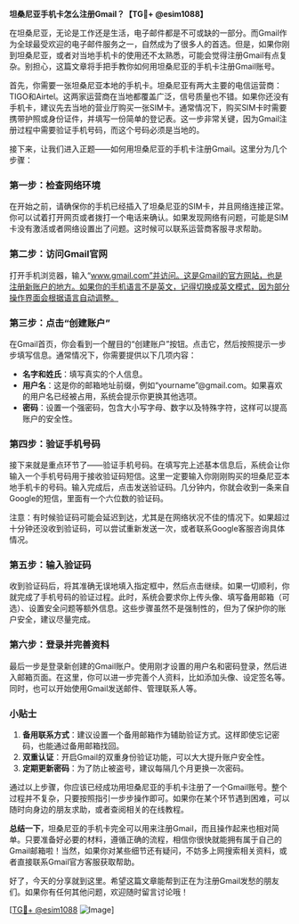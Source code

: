 **坦桑尼亚手机卡怎么注册Gmail？【TG💪+ @esim1088】**

在坦桑尼亚，无论是工作还是生活，电子邮件都是不可或缺的一部分。而Gmail作为全球最受欢迎的电子邮件服务之一，自然成为了很多人的首选。但是，如果你刚到坦桑尼亚，或者对当地手机卡的使用还不太熟悉，可能会觉得注册Gmail有点复杂。别担心，这篇文章将手把手教你如何用坦桑尼亚的手机卡注册Gmail账号。

首先，你需要一张坦桑尼亚本地的手机卡。坦桑尼亚有两大主要的电信运营商：TIGO和Airtel。这两家运营商在当地都覆盖广泛，信号质量也不错。如果你还没有手机卡，建议先去当地的营业厅购买一张SIM卡。通常情况下，购买SIM卡时需要携带护照或身份证件，并填写一份简单的登记表。这一步非常关键，因为Gmail注册过程中需要验证手机号码，而这个号码必须是当地的。

接下来，让我们进入正题——如何用坦桑尼亚的手机卡注册Gmail。这里分为几个步骤：

### **第一步：检查网络环境**
在开始之前，请确保你的手机已经插入了坦桑尼亚的SIM卡，并且网络连接正常。你可以试着打开网页或者拨打一个电话来确认。如果发现网络有问题，可能是SIM卡没有激活或者网络设置出了问题。这时候可以联系运营商客服寻求帮助。

### **第二步：访问Gmail官网**
打开手机浏览器，输入“www.gmail.com”并访问。这是Gmail的官方网站，也是注册新账户的地方。如果你的手机语言不是英文，记得切换成英文模式，因为部分操作界面会根据语言自动调整。

### **第三步：点击“创建账户”**
在Gmail首页，你会看到一个醒目的“创建账户”按钮。点击它，然后按照提示一步步填写信息。通常情况下，你需要提供以下几项内容：
- **名字和姓氏**：填写真实的个人信息。
- **用户名**：这是你的邮箱地址前缀，例如“yourname”@gmail.com。如果喜欢的用户名已经被占用，系统会提示你更换其他选项。
- **密码**：设置一个强密码，包含大小写字母、数字以及特殊字符，这样可以提高账户的安全性。

### **第四步：验证手机号码**
接下来就是重点环节了——验证手机号码。在填写完上述基本信息后，系统会让你输入一个手机号码用于接收验证码短信。这里一定要输入你刚刚购买的坦桑尼亚本地手机卡的号码。输入完成后，点击发送验证码。几分钟内，你就会收到一条来自Google的短信，里面有一个六位数的验证码。

注意：有时候验证码可能会延迟到达，尤其是在网络状况不佳的情况下。如果超过十分钟还没收到验证码，可以尝试重新发送一次，或者联系Google客服咨询具体情况。

### **第五步：输入验证码**
收到验证码后，将其准确无误地填入指定框中，然后点击继续。如果一切顺利，你就完成了手机号码的验证过程。此时，系统会要求你上传头像、填写备用邮箱（可选）、设置安全问题等额外信息。这些步骤虽然不是强制性的，但为了保护你的账户安全，建议尽量完成。

### **第六步：登录并完善资料**
最后一步是登录新创建的Gmail账户。使用刚才设置的用户名和密码登录，然后进入邮箱页面。在这里，你可以进一步完善个人资料，比如添加头像、设定签名等。同时，也可以开始使用Gmail发送邮件、管理联系人等。

### **小贴士**
1. **备用联系方式**：建议设置一个备用邮箱作为辅助验证方式。这样即使忘记密码，也能通过备用邮箱找回。
2. **双重认证**：开启Gmail的双重身份验证功能，可以大大提升账户安全性。
3. **定期更新密码**：为了防止被盗号，建议每隔几个月更换一次密码。

通过以上步骤，你应该已经成功用坦桑尼亚的手机卡注册了一个Gmail账号。整个过程并不复杂，只要按照指引一步步操作即可。如果你在某个环节遇到困难，可以随时向身边的朋友求助，或者查阅相关的在线教程。

**总结一下**，坦桑尼亚的手机卡完全可以用来注册Gmail，而且操作起来也相对简单。只要准备好必要的材料，遵循正确的流程，相信你很快就能拥有属于自己的Gmail邮箱啦！当然，如果你对某些细节还有疑问，不妨多上网搜索相关资料，或者直接联系Gmail官方客服获取帮助。

好了，今天的分享就到这里。希望这篇文章能帮到正在为注册Gmail发愁的朋友们。如果你有任何其他问题，欢迎随时留言讨论哦！

[[TG💪+ @esim1088](https://t.me/s/esim1088) ![Image](https://i.postimg.cc/4NQfJmqS/Snipaste-2025-05-13-00-14-12.png)]